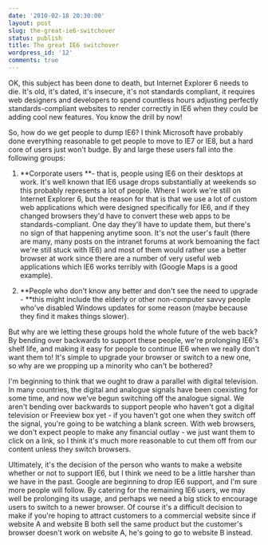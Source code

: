 ```yaml
---
date: '2010-02-18 20:30:00'
layout: post
slug: the-great-ie6-switchover
status: publish
title: The great IE6 switchover
wordpress_id: '12'
comments: true
---
```


OK, this subject has been done to death, but Internet Explorer 6 needs to die. It's old, it's dated, it's insecure, it's not standards compliant, it requires web designers and developers to spend countless hours adjusting perfectly standards-compliant websites to render correctly in IE6 when they could be adding cool new features. You know the drill by now!

So, how do we get people to dump IE6? I think Microsoft have probably done everything reasonable to get people to move to IE7 or IE8, but a hard core of users just won't budge. By and large these users fall into the following groups:


  1. **Corporate users **- that is, people using IE6 on their desktops at work. It's well known that IE6 usage drops substantially at weekends so this probably represents a lot of people. Where I work we're still on Internet Explorer 6, but the reason for that is that we use a lot of custom web applications which were designed specifically for IE6, and if they changed browsers they'd have to convert these web apps to be standards-compliant. One day they'll have to update them, but there's no sign of that happening anytime soon. It's not the user's fault (there are many, many posts on the intranet forums at work bemoaning the fact we're still stuck with IE6) and most of them would rather use a better browser at work since there are a number of very useful web applications which IE6 works terribly with (Google Maps is a good example).


  2. **People who don't know any better and don't see the need to upgrade - **this might include the elderly or other non-computer savvy people who've disabled Windows updates for some reason (maybe because they find it makes things slower).


But why are we letting these groups hold the whole future of the web back? By bending over backwards to support these people, we're prolonging IE6's shelf life, and making it easy for people to continue IE6 when we really don't want them to! It's simple to upgrade your browser or switch to a new one, so why are we propping up a minority who can't be bothered?

I'm beginning to think that we ought to draw a parallel with digital television. In many countries, the digital and analogue signals have been coexisting for some time, and now we've begun switching off the analogue signal. We aren't bending over backwards to support people who haven't got a digital television or Freeview box yet - if you haven't got one when they switch off the signal, you're going to be watching a blank screen. With web browsers, we don't expect people to make any financial outlay - we just want them to click on a link, so I think it's much more reasonable to cut them off from our content unless they switch browsers.

Ultimately, it's the decision of the person who wants to make a website whether or not to support IE6, but I think we need to be a little harsher than we have in the past. Google are beginning to drop IE6 support, and I'm sure more people will follow. By catering for the remaining IE6 users, we may well be prolonging its usage, and perhaps we need a big stick to encourage users to switch to a newer browser. Of course it's a difficult decision to make if you're hoping to attract customers to a commercial website since if website A and website B both sell the same product but the customer's browser doesn't work on website A, he's going to go to website B instead.
